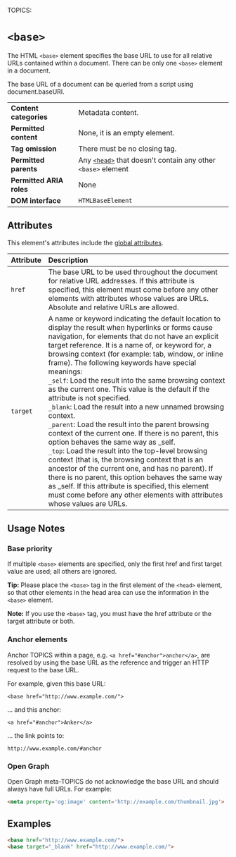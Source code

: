 TOPICS: <base>

# `<base>`

The HTML `<base>` element specifies the base URL to use for all relative URLs contained within a
document. There can be only one `<base>` element in a document.

The base URL of a document can be queried from a script using document.baseURI.

|  |  |
| :-- | :-- |
| **Content categories** | Metadata content. |
| **Permitted content** | None, it is an empty element. |
| **Tag omission** | There must be no closing tag. |
| **Permitted parents** | Any [`<head>`](/en/webfrontend/<head>) that doesn't contain any other `<base>` element |
| **Permitted ARIA roles** | None |
| **DOM interface** | `HTMLBaseElement` |

## Attributes

This element's attributes include the [global attributes](/en/webfrontend/HTML_Global_Attributes).

| Attribute | Description |
| :-- | :-- |
| `href` | The base URL to be used throughout the document for relative URL addresses. If this attribute is specified, this element must come before any other elements with attributes whose values are URLs. Absolute and relative URLs are allowed.
| `target` | A name or keyword indicating the default location to display the result when hyperlinks or forms cause navigation, for elements that do not have an explicit target reference. It is a name of, or keyword for, a browsing context (for example: tab, window, or inline frame). The following keywords have special meanings:<br>`_self`: Load the result into the same browsing context as the current one. This value is the default if the attribute is not specified.<br>`_blank`: Load the result into a new unnamed browsing context.<br>`_parent`: Load the result into the parent browsing context of the current one. If there is no parent, this option behaves the same way as _self.<br>`_top`: Load the result into the top-level browsing context (that is, the browsing context that is an ancestor of the current one, and has no parent). If there is no parent, this option behaves the same way as _self. If this attribute is specified, this element must come before any other elements with attributes whose values are URLs. |

## Usage Notes

### Base priority

If multiple `<base>` elements are specified, only the first href and first target value are used;
all others are ignored.

**Tip:** Please place the `<base>` tag in the first element of the `<head>` element, so that other elements
in the head area can use the information in the `<base>` element.

**Note:** If you use the `<base>` tag, you must have the href attribute or the target attribute or both.

### Anchor elements

Anchor TOPICS within a page, e.g. `<a href="#anchor">anchor</a>`, are resolved by using the base URL
as the reference and trigger an HTTP request to the base URL.

For example, given this base URL:

`<base href="http://www.example.com/">`

... and this anchor:

`<a href="#anchor">Anker</a>`

... the link points to:

`http://www.example.com/#anchor`

### Open Graph

Open Graph meta-TOPICS do not acknowledge the base URL and should always have full URLs. For example:

```html
<meta property='og:image' content='http://example.com/thumbnail.jpg'>
```

## Examples

```html
<base href="http://www.example.com/">
<base target="_blank" href="http://www.example.com/">
```
